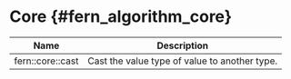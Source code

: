 Core               {#fern_algorithm_core}
====

Name             | Description
---------------- | -----------
fern::core::cast | Cast the value type of value to another type.


